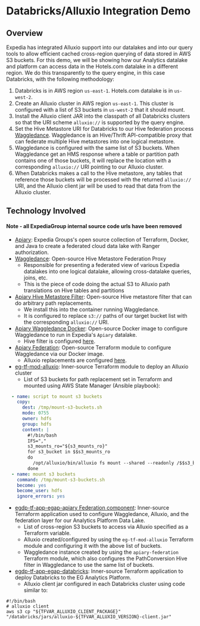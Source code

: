 # Databricks/Alluxio Integration Demo

## Overview
Expedia has integrated Alluxio support into our datalakes and into our query tools to allow efficient cached cross-region 
querying of data stored in AWS S3 buckets.  For this demo, we will be showing how our Analytics datalake and platform
can access data in the Hotels.com datalake in a different region. We do this transparently to the query engine, in this 
case Databricks, with the following methodology:

1. Databricks is in AWS region `us-east-1`. Hotels.com datalake is in `us-west-2`.
2. Create an Alluxio cluster in AWS region `us-east-1`.  This cluster is configured with a list of S3 buckets in `us-west-2` that it should mount.
3. Install the Alluxio client JAR into the classpath of all Databricks clusters so that the URI scheme `alluxio://` is supported by the query engine.
4. Set the Hive Metastore URI for Databricks to our Hive federation process [Waggledance](https://github.com/ExpediaGroup/waggle-dance).  Waggledance is an Hive/Thrift API-compatible proxy that can federate multiple Hive metastores into one logical metastore.
5. Waggledance is configured with the same list of S3 buckets. When Waggledance get an HMS response where a table or partition path contains one of those buckets, it will replace the location with a corresponding `alluxio://` URI pointing to our Alluxio cluster.
6. When Databricks makes a call to the Hive metastore, any tables that reference those buckets will be processed with the returned `alluxio://` URI, and the Alluxio client jar will be used to read that data from the Alluxio cluster.

## Technology Involved
#### Note - all ExpediaGroup internal source code urls have been removed

* [Apiary](https://github.com/ExpediaGroup/apiary): Expedia Groups's open source collection of Terraform, Docker, and Java to create a federated cloud data lake with Ranger authorization.
* [Waggledance](https://github.com/ExpediaGroup/waggle-dance): Open-source Hive Metastore Federation Proxy
  * Responsible for presenting a federated view of various Expedia datalakes into one logical datalake, allowing cross-datalake queries, joins, etc.
  * This is the piece of code doing the actual S3 to Alluxio path translations on Hive tables and partitions
* [Apiary Hive Metastore Filter](https://github.com/ExpediaGroup/apiary-extensions/tree/main/hive-hooks): Open-source Hive metastore filter that can do arbitrary path replacements.
   * We install this into the container running Waggledance.
   * It is configured to replace `s3://` paths of our target bucket list with the corresponding `alluxio://` URI.
* [Apiary Waggledance Docker](https://github.com/ExpediaGroup/apiary-waggledance-docker): Open-source Docker image to configure Waggledance to run in Expedia's `Apiary` datalake.
    * Hive filter is configured [here](https://github.com/ExpediaGroup/apiary-waggledance-docker/blob/master/Dockerfile#L23).
* [Apiary Federation](https://github.com/ExpediaGroup/apiary-federation): Open-source Terraform module to configure Waggledance via our Docker image.
   * Alluxio replacements are configured [here](https://github.com/ExpediaGroup/apiary-federation/blob/master/hive-site.tf).
* [eg-tf-mod-alluxio](about:blank): Inner-source Terraform module to deploy an Alluxio cluster
  * List of S3 buckets for path replacement set in Terraform and mounted using AWS State Manager (Ansible playbook):
```yaml
  - name: script to mount s3 buckets
    copy:
      dest: /tmp/mount-s3-buckets.sh
      mode: 0755
      owner: hdfs
      group: hdfs
      content: |
        #!/bin/bash
        IFS=","
        s3_mounts_ro="${s3_mounts_ro}"
        for s3_bucket in $$s3_mounts_ro
        do
          /opt/alluxio/bin/alluxio fs mount --shared --readonly /$$s3_bucket s3://$$s3_bucket
        done
  - name: mount s3 buckets
    command: /tmp/mount-s3-buckets.sh
    become: yes
    become_user: hdfs
    ignore_errors: yes
```
* [egdp-tf-app-egap-apiary Federation component](about:blank): Inner-source Terraform application used to configure Waggledance, Alluxio, and the federation layer for our Analytics Platform Data Lake.
  * List of cross-region S3 buckets to access via Alluxio specified as a Terraform variable.
  * Alluxio created/configured by using the `eg-tf-mod-alluxio` Terraform module and configuring it with the above list of buckets.
  * Waggledance instance created by using the `apiary-federation` Terraform module, which also configures the PathConversion Hive filter in Waggledance to use the same list of buckets.
* [egdp-tf-app-egap-databricks](about:blank): Inner-source Terraform application to deploy Databricks to the EG Analytics Platform.
  * Alluxio client jar configured in each Databricks cluster using code similar to:
```shell
#!/bin/bash
# alluxio client
aws s3 cp "${TFVAR_ALLUXIO_CLIENT_PACKAGE}" "/databricks/jars/alluxio-${TFVAR_ALLUXIO_VERSION}-client.jar"

```
  